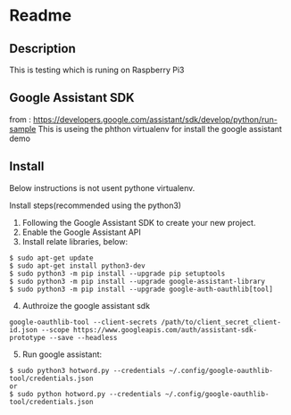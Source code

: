 # Readme

## Description
This is testing which is runing on Raspberry Pi3

## Google Assistant SDK
from : https://developers.google.com/assistant/sdk/develop/python/run-sample
This is useing the phthon virtualenv for install the google assistant demo

## Install
Below instructions is not usent pythone virtualenv.

Install steps(recommended using the python3)  
1. Following the Google Assistant SDK to create your new project.  
2. Enable the Google Assistant API 
3. Install relate libraries, below:
```
$ sudo apt-get update  
$ sudo apt-get install python3-dev  
$ sudo python3 -m pip install --upgrade pip setuptools 
$ sudo python3 -m pip install --upgrade google-assistant-library  
$ sudo python3 -m pip install --upgrade google-auth-oauthlib[tool]  
```
4. Authroize the google assistant sdk
```
google-oauthlib-tool --client-secrets /path/to/client_secret_client-id.json --scope https://www.googleapis.com/auth/assistant-sdk-prototype --save --headless
```
5. Run google assistant:
```
$ sudo python3 hotword.py --credentials ~/.config/google-oauthlib-tool/credentials.json 
or 
$ sudo python hotword.py --credentials ~/.config/google-oauthlib-tool/credentials.json 
```


